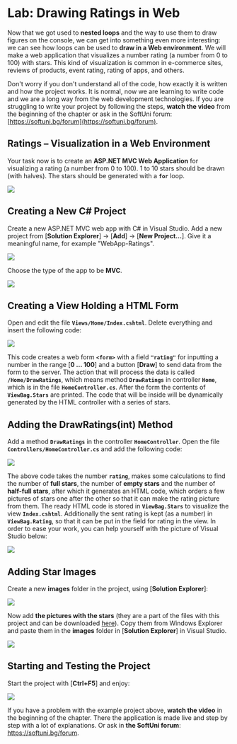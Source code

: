 # Lab: Drawing Ratings in Web

Now that we got used to **nested loops** and the way to use them to draw figures on the console, we can get into something even more interesting: we can see how loops can be used to **draw in a Web environment**. We will make a web application that visualizes a number rating (a number from 0 to 100) with stars. This kind of visualization is common in e-commerce sites, reviews of products, event rating, rating of apps, and others.

Don't worry if you don't understand all of the code, how exactly it is written and how the project works. It is normal, now we are learning to write code and we are a long way from the web development technologies. If you are struggling to write your project by following the steps, **watch the video** from the beginning of the chapter or ask in the SoftUni forum: [https://softuni.bg/forum](https://softuni.bg/forum).

## Ratings – Visualization in a Web Environment

Your task now is to create an **ASP.NET MVC Web Application** for visualizing a rating (a number from 0 to 100). 1 to 10 stars should be drawn (with halves). The stars should be generated with a **`for`** loop.

![](/assets/chapter-6-images/11.Ratings-01.png)

## Creating a New C# Project

Create a new ASP.NET MVC web app with C# in Visual Studio. Add a new project from [**Solution Explorer**] -> [**Add**] -> [**New Project…**]. Give it a meaningful name, for example "WebApp-Ratings".

![](/assets/chapter-6-images/11.Ratings-02.png)

Choose the type of the app to be **MVC**.

![](/assets/chapter-6-images/11.Ratings-03.png)

## Creating a View Holding a HTML Form 

Open and edit the file **`Views/Home/Index.cshtml`**. Delete everything and insert the following code:

![](/assets/chapter-6-images/11.Ratings-04.png)

This code creates a web form **`<form>`** with a field **`"rating"`** for inputting a number in the range [**0 … 100**] and a button [**Draw**] to send data from the form to the server. The action that will process the data is called **`/Home/DrawRatings`**, which means method **`DrawRatings`** in controller **`Home`**, which is in the file **`HomeController.cs`**. After the form the contents of **`ViewBag.Stars`** are printed. The code that will be inside will be dynamically generated by the HTML controller with a series of stars.

## Adding the DrawRatings(int) Method

Add a method **`DrawRatings`** in the controller **`HomeController`**. Open the file **`Controllers/HomeController.cs`** and add the following code:

![](/assets/chapter-6-images/11.Ratings-05.png)

The above code takes the number **`rating`**, makes some calculations to find the number of **full stars**, the number of **empty stars** and the number of **half-full stars**, after which it generates an HTML code, which orders a few pictures of stars one after the other so that it can make the rating picture from them. The ready HTML code is stored in **`ViewBag.Stars`** to visualize the view **`Index.cshtml`**. Additionally the sent rating is kept (as a number) in **`ViewBag.Rating`**, so that it can be put in the field for rating in the view. In order to ease your work, you can help yourself with the picture of Visual Studio below:

![](/assets/chapter-6-images/11.Ratings-06.png)

## Adding Star Images

Create a new **images** folder in the project, using [**Solution Explorer**]:
  
![](/assets/chapter-6-images/11.Ratings-07.png)

Now add **the pictures with the stars** (they are a part of the files with this project and can be downloaded [here](https://github.com/SoftUni/Programming-Basics-Book-CSharp-BG/tree/master/assets/chapter-6-assets)). Copy them from Windows Explorer and paste them in the **images** folder in [**Solution Explorer**] in Visual Studio.

![](/assets/chapter-6-images/11.Ratings-08.png)

## Starting and Testing the Project

Start the project with [**Ctrl+F5**] and enjoy:

![](/assets/chapter-6-images/11.Ratings-09.png)

If you have a problem with the example project above, **watch the video** in the beginning of the chapter. There the application is made live and step by step with a lot of explanations. Or ask in **the SoftUni forum**: https://softuni.bg/forum.
